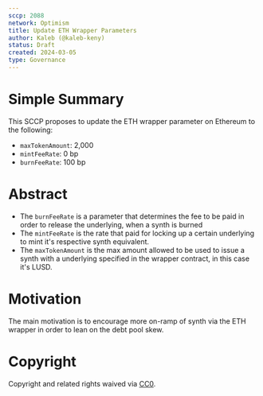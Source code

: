 ```yaml
---
sccp: 2088
network: Optimism
title: Update ETH Wrapper Parameters
author: Kaleb (@kaleb-keny)
status: Draft
created: 2024-03-05
type: Governance
---
```


# Simple Summary

This SCCP proposes to update the ETH wrapper parameter on Ethereum to the following:
- `maxTokenAmount`: 2,000
- `mintFeeRate`: 0 bp
- `burnFeeRate`: 100 bp

# Abstract

- The `burnFeeRate` is a parameter that determines the fee to be paid in order to release the underlying, when a synth is burned
- The `mintFeeRate` is the rate that paid for locking up a certain underlying to mint it's respective synth equivalent.
- The `maxTokenAmount` is the max amount allowed to be used to issue a synth with a underlying specified in the wrapper contract, in this case it's LUSD.


# Motivation

The main motivation is to encourage more on-ramp of synth via the ETH wrapper in order to lean on the debt pool skew.

# Copyright

Copyright and related rights waived via [CC0](https://creativecommons.org/publicdomain/zero/1.0/).


